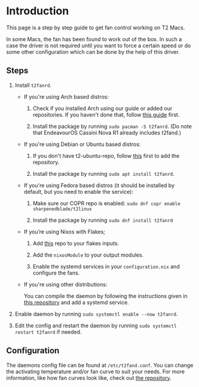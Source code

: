 # Introduction

This page is a step by step guide to get fan control working on T2 Macs.

In some Macs, the fan has been found to work out of the box. In such a case the driver is not required until you want to force a certain speed or do some other configuration which can be done by the help of this driver.

## Steps

1. Install `t2fanrd`.

    -   If you're using Arch based distros:

        1. Check if you installed Arch using our guide or added our repositories. If you haven't done that, follow [this guide](https://wiki.t2linux.org/distributions/arch/faq/#updating-kernel) first.

        2. Install the package by running `sudo pacman -S t2fanrd`. (Do note that EndeavourOS Cassini Nova R1 already includes t2fand.)

    -   If you're using Debian or Ubuntu based distros:

        1. If you don't have t2-ubuntu-repo, follow [this](https://github.com/AdityaGarg8/t2-ubuntu-repo#apt-repository-for-t2-macs) first to add the repository.

        2. Install the package by running `sudo apt install t2fanrd`.

    -   If you're using Fedora based distros (it should be installed by default, but you need to enable the service):

        1. Make sure our COPR repo is enabled: `sudo dnf copr enable sharpenedblade/t2linux`

        2. Install the package by running `sudo dnf install t2fanrd`

    -   If you’re using Nixos with Flakes;

        1. Add [this](https://github.com/ethanmoss1/T2FanRD) repo to your flakes inputs.

        2. Add the `nixosModule` to your output modules.

        3. Enable the systemd services in your `configuration.nix` and configure the fans.

    -   If you're using other distributions:

        You can compile the daemon by following the instructions given in [this repository](https://github.com/GnomedDev/T2FanRD) and add a systemd service.

2. Enable daemon by running `sudo systemctl enable --now t2fanrd`.

3. Edit the config and restart the daemon by running `sudo systemctl restart t2fanrd` if needed.

## Configuration

The daemons config file can be found at `/etc/t2fand.conf`. You can change the activating temperature and/or fan curve to suit your needs.
For more information, like how fan curves look like, check out [the repository](https://github.com/GnomedDev/T2FanRD#configuration).
